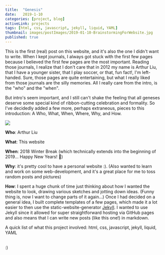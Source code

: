 ```yaml
---
title:  "Genesis"
date:   2019-1-10
categories: [project, blog]
activeLink: projects
tags: [html, css, javascript, jekyll, liquid, YAML]
thumbnail: images/postImages/2019-01-10-BrainstormingForWebsite.jpg
published: true
---
```


This is the first (real) post on this website, and it's also the one I didn't want to write. When I kept journals, I always got stuck with the first few pages because I believed the first few pages are the most important. Reading those journals, I realize that I don't care that in 2012 my name is Arthur Liu, that I have a younger sister, that I play soccer, or that, fun fact!, I'm left-handed. Sure, those pages are quite entertaining, but what I really liked from those journals are the silly memories. All I really care from the intro, is the "who" and the "when".

But intro's seem important, and I still can't shake the feeling that all geneses deserve some special kind of ribbon-cutting celebration and formality. So I've decidedly added a few more, perhaps extraneous, pieces to this introduction: A Who, What, When, Where, Why, and How. 

<div><img src="{{site.baseurl}}/images/postImages/2019-01-10-BrainstormingForWebsite.jpg"></div>

**Who**: Arthur Liu

**What**: This website

**When**: 2018 Winter Break (which technically extends into the beginning of 2019... Happy New Years! 🎉)

**Why**: it's pretty cool to have a personal website :). (Also wanted to learn and work on some web-development, and it's a great place for me to toss random posts and pictures)

**How**: I spent a huge chunk of time just thinking about how I wanted the website to look, drawing various sketches and jotting down ideas. (Funny thing is, now I want to change parts of it again...) Once I had decided on a general idea, I built complete templates of a few pages, which made it a lot easier to then use the static-website-generator [Jekyll]. I wanted to use Jekyll since it allowed for super straightforward hosting via GitHub pages and also means that I can write new posts (like this one!) in markdown.

A quick list of what this project involved: html, css, javascript, jekyll, liquid, YAML

<br>
:)

[jekyll]: https://jekyllrb.com/ "Jekyll homepage"